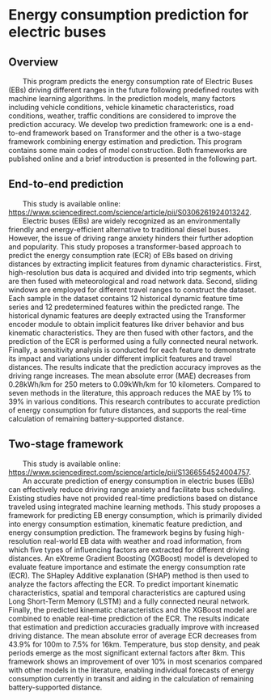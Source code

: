# Energy consumption prediction for electric buses
## Overview
&emsp;&emsp;This program predicts the energy consumption rate of Electric Buses (EBs) driving different ranges in the future following predefined routes with machine learning algorithms.
In the prediction models, many factors including vehicle conditions, vehicle kinametic characteristics, road conditions, weather, traffic conditions are considered to improve 
the prediction accuracy. We develop two prediction framework: one is a end-to-end framework based on Transformer and the other is a two-stage framework combining energy estimation
and prediction. This program contains some main codes of model construction. Both frameworks are published online and a brief introduction is presented in the following part.
## End-to-end prediction
&emsp;&emsp;This study is available online: https://www.sciencedirect.com/science/article/pii/S0306261924013242.  
&emsp;&emsp;Electric buses (EBs) are widely recognized as an environmentally friendly and energy-efficient alternative to traditional diesel buses. 
However, the issue of driving range anxiety hinders their further adoption and popularity. This study proposes a transformer-based approach to predict the energy consumption rate (ECR) 
of EBs based on driving distances by extracting implicit features from dynamic characteristics. First, high-resolution bus data is acquired and divided into trip segments, which are 
then fused with meteorological and road network data. Second, sliding windows are employed for different travel ranges to construct the dataset. Each sample in the dataset contains 12 
historical dynamic feature time series and 12 predetermined features within the predicted range. The historical dynamic features are deeply extracted using the Transformer encoder 
module to obtain implicit features like driver behavior and bus kinematic characteristics. They are then fused with other factors, and the prediction of the ECR is performed using a 
fully connected neural network. Finally, a sensitivity analysis is conducted for each feature to demonstrate its impact and variations under different implicit features and travel 
distances. The results indicate that the prediction accuracy improves as the driving range increases. The mean absolute error (MAE) decreases from 0.28kWh/km for 250 meters to 0.09kWh/km 
for 10 kilometers. Compared to seven methods in the literature, this approach reduces the MAE by 1% to 39% in various conditions. This research contributes to accurate prediction of 
energy consumption for future distances, and supports the real-time calculation of remaining battery-supported distance.
## Two-stage framework
&emsp;&emsp;This study is available online: https://www.sciencedirect.com/science/article/pii/S1366554524004757.  
&emsp;&emsp;An accurate prediction of energy consumption in electric buses (EBs) can effectively reduce driving range anxiety and facilitate bus scheduling. 
Existing studies have not provided real-time predictions based on distance traveled using integrated machine learning methods. This study proposes a framework for predicting EB energy 
consumption, which is primarily divided into energy consumption estimation, kinematic feature prediction, and energy consumption prediction. The framework begins by fusing high-resolution 
real-world EB data with weather and road information, from which five types of influencing factors are extracted for different driving distances. An eXtreme Gradient Boosting (XGBoost) 
model is developed to evaluate feature importance and estimate the energy consumption rate (ECR). The SHapley Additive explanation (SHAP) method is then used to analyze the factors 
affecting the ECR. To predict important kinematic characteristics, spatial and temporal characteristics are captured using Long Short-Term Memory (LSTM) and a fully connected neural network. 
Finally, the predicted kinematic characteristics and the XGBoost model are combined to enable real-time prediction of the ECR. The results indicate that estimation and prediction accuracies 
gradually improve with increased driving distance. The mean absolute error of average ECR decreases from 43.9% for 100m to 7.5% for 16km. Temperature, bus stop density, and peak periods 
emerge as the most significant external factors after 8km. This framework shows an improvement of over 10% in most scenarios compared with other models in the literature, enabling individual 
forecasts of energy consumption currently in transit and aiding in the calculation of remaining battery-supported distance.
